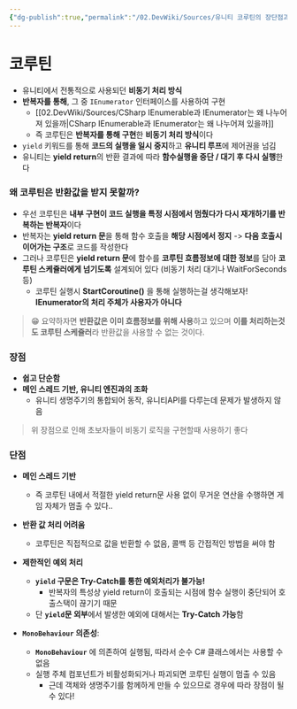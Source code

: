```yaml
---
{"dg-publish":true,"permalink":"/02.DevWiki/Sources/유니티 코루틴의 장단점과 구현방식/"}
---
```


# 코루틴

* 유니티에서 전통적으로 사용되던 **비동기 처리 방식**
* **반복자를 통해**, 그 중 `IEnumerator` 인터페이스를 사용하여 구현
	* [[02.DevWiki/Sources/CSharp IEnumerable과 IEnumerator는 왜 나누어져 있을까\|CSharp IEnumerable과 IEnumerator는 왜 나누어져 있을까]]
	* 즉 코루틴은 **반복자를 통해 구현**한 **비동기 처리 방식**이다
* `yield` 키워드를 통해 **코드의 실행을 일시 중지**하고 **유니티 루프**에 제어권을 넘김
* 유니티는 **yield return**의 반환 결과에 따라 **함수실행을 중단 / 대기 후 다시 실행**한다

### 왜 코루틴은 반환값을 받지 못할까?
* 우선 코루틴은 **내부 구현이 코드 실행을 특정 시점에서 멈췄다가 다시 재개하기를 반복하는 반복자**이다
* 반복자는 **yield return 문**을 통해 함수 호출을 **해당 시점에서 정지** -> **다음 호출시 이어가는 구조**로 코드를 작성한다
* 그러나 코루틴은 **yield return 문**에 함수를 **코루틴 흐름정보에 대한 정보**를 담아 **코루틴 스케쥴러에게 넘기도록** 설계되어 있다 (비동기 처리 대기나 WaitForSeconds등)
    * 코루틴 실행시 **StartCoroutine()** 을 통해 실행하는걸 생각해보자! **IEnumerator의 처리 주체가 사용자가 아니다**

> 😁 요약하자면 **반환값은 이미 흐름정보를 위해 사용**하고 있으며 **이를 처리하는것도 코루틴 스케쥴러**라 반환값을 사용할 수 없는 것이다. 

### 장점

- **쉽고 단순함**
- **메인 스레드 기반, 유니티 엔진과의 조화**
	- 유니티 생명주기의 통합되어 동작, 유니티API를 다루는데 문제가 발생하지 않음

> 위 장점으로 인해 초보자들이 비동기 로직을 구현할때 사용하기 좋다

### 단점
- **메인 스레드 기반**
	- 즉 코루틴 내에서 적절한 yield return문 사용 없이 무거운 연산을 수행하면 게임 자체가 멈출 수 있다..

- **반환 값 처리 어려움**
	- 코루틴은 직접적으로 값을 반환할 수 없음, 콜백 등 간접적인 방법을 써야 함

- **제한적인 예외 처리**
	- **`yield` 구문은 Try-Catch를 통한 예외처리가 불가능!**
    	- 반복자의 특성상 yield return이 호출되는 시점에 함수 실행이 중단되어 호출스택이 끊기기 때문
	- 단 **`yield`문 외부**에서 발생한 예외에 대해서는 **Try-Catch 가능**함

- **`MonoBehaviour` 의존성**: 
	- **`MonoBehaviour`** 에 의존하여 실행됨, 따라서 순수 C# 클래스에서는 사용할 수 없음
	- 실행 주체 컴포넌트가 비활성화되거나 파괴되면 코루틴 실행이 멈출 수 있음
		- 근데 객체와 생명주기를 함께하게 만들 수 있으므로 경우에 따라 장점이 될 수 있다!
